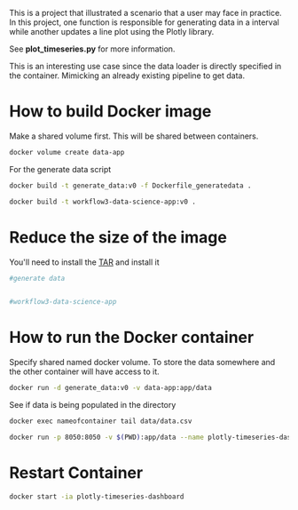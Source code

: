 This is a project that illustrated a scenario that a user may face in practice. In this project, one function is responsible for generating data in a interval while another updates a line plot using the Plotly library.

See **plot_timeseries.py** for more information.  

This is an interesting use case since the data loader is directly specified in the container. Mimicking an already existing pipeline to get data.  

# How to build Docker image  

Make a shared volume first. This will be shared between containers. 

```bash
docker volume create data-app
```

For the generate data script


```bash
docker build -t generate_data:v0 -f Dockerfile_generatedata .
```

```bash
docker build -t workflow3-data-science-app:v0 .
```

# Reduce the size of the image
You'll need to install the [TAR](https://dockersl.im/) and install it  

```bash
#generate data


#workflow3-data-science-app
```


# How to run the Docker container

Specify shared named docker volume. To store the data somewhere and the other container will have access to it.  

```bash
docker run -d generate_data:v0 -v data-app:app/data
```

See if data is being populated in the directory  

```bash
docker exec nameofcontainer tail data/data.csv
```

```bash
docker run -p 8050:8050 -v $(PWD):app/data --name plotly-timeseries-dashboard
```

# Restart Container

```bash
docker start -ia plotly-timeseries-dashboard
```
